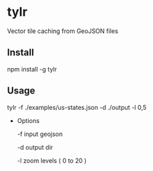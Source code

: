 tylr
====

Vector tile caching from GeoJSON files

## Install

  npm install -g tylr 

## Usage 

  tylr -f ./examples/us-states.json -d ./output -l 0,5

  * Options
    
    -f input geojson
    
    -d output dir
    
    -l zoom levels ( 0 to 20 ) 

